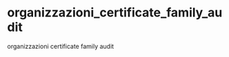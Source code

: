 organizzazioni_certificate_family_audit
=======================================

organizzazioni certificate family audit
